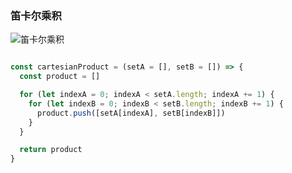 ### 笛卡尔乘积

![笛卡尔乘积](https://github.com/wangcongyi/learning-algorithm/blob/master/images/d.svg)

```js

const cartesianProduct = (setA = [], setB = []) => {
  const product = []

  for (let indexA = 0; indexA < setA.length; indexA += 1) {
    for (let indexB = 0; indexB < setB.length; indexB += 1) {
      product.push([setA[indexA], setB[indexB]])
    }
  }

  return product
}

```

